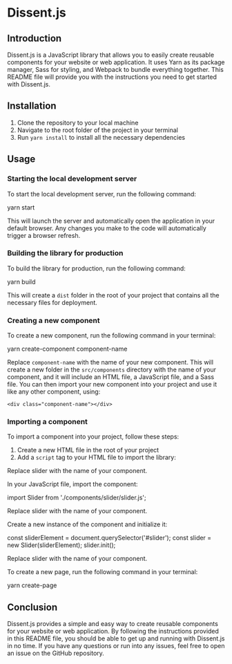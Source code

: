 # Dissent.js

## Introduction

Dissent.js is a JavaScript library that allows you to easily create reusable components for your website or web application. It uses Yarn as its package manager, Sass for styling, and Webpack to bundle everything together. This README file will provide you with the instructions you need to get started with Dissent.js.

## Installation

1. Clone the repository to your local machine
2. Navigate to the root folder of the project in your terminal
3. Run `yarn install` to install all the necessary dependencies

## Usage

### Starting the local development server

To start the local development server, run the following command:

yarn start

This will launch the server and automatically open the application in your default browser. Any changes you make to the code will automatically trigger a browser refresh.

### Building the library for production

To build the library for production, run the following command:

yarn build

This will create a `dist` folder in the root of your project that contains all the necessary files for deployment.

### Creating a new component

To create a new component, run the following command in your terminal:

yarn create-component component-name

Replace `component-name` with the name of your new component. This will create a new folder in the `src/components` directory with the name of your component, and it will include an HTML file, a JavaScript file, and a Sass file. You can then import your new component into your project and use it like any other component, using:

`<div class="component-name"></div>`

### Importing a component

To import a component into your project, follow these steps:

1. Create a new HTML file in the root of your project
2. Add a `script` tag to your HTML file to import the library:

<script src="./dist/myLibrary.min.js"></script>

Replace slider with the name of your component.

In your JavaScript file, import the component:

import Slider from './components/slider/slider.js';

Replace slider with the name of your component.

Create a new instance of the component and initialize it:

const sliderElement = document.querySelector('#slider');
const slider = new Slider(sliderElement);
slider.init();

Replace slider with the name of your component.

To create a new page, run the following command in your terminal:

yarn create-page <page-name>

## Conclusion

Dissent.js provides a simple and easy way to create reusable components for your website or web application. By following the instructions provided in this README file, you should be able to get up and running with Dissent.js in no time. If you have any questions or run into any issues, feel free to open an issue on the GitHub repository.
